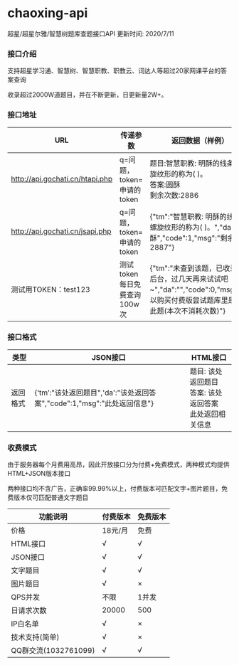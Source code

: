 # chaoxing-api

超星/超星尔雅/智慧树题库查题接口API 更新时间: 2020/7/11

### 接口介绍

支持超星学习通、智慧树、智慧职教、职教云、词达人等超过20家网课平台的答案查询

收录超过2000W道题目，并在不断更新，日更新量2W+。

### 接口地址

| URL                            | 传递参数                    | 返回数据（样例）                                             |
| ------------------------------ | --------------------------- | ------------------------------------------------------------ |
| http://api.gochati.cn/htapi.php | q=问题，token=申请的token   | 题目:智慧职教: 明酥的线条呈螺旋纹形的称为( )。<br/>答案:圆酥<br/>剩余次数:2886 |
| http://api.gochati.cn/jsapi.php | q=问题，token=申请的token   | {"tm":"智慧职教: 明酥的线条呈螺旋纹形的称为( )。","da":"圆酥","code":1,"msg":"剩余次数2887"} |
| 测试用TOKEN：test123           | 测试token每日免费查询100w次 | {"tm":"未查到该题，已收录到后台，过几天再来试试吧~","da":"","code":0,"msg":"可以购买付费版尝试题库里是否有此题(本次不消耗次数)"} |



### 接口格式

| 类型     | JSON接口                                                     | HTML接口                                                     |
| -------- | ------------------------------------------------------------ | ------------------------------------------------------------ |
| 返回格式 | {‘tm’:"该处返回题目",'da':"该处返回答案","code":1,"msg":"此处返回信息"} | 题目: 该处返回题目<br>答案: 该处返回答案<br>此处返回相关信息 |

### 收费模式

由于服务器每个月费用高昂，因此开放接口分为付费+免费模式，两种模式均提供HTML+JSON版本接口

两种接口均不含广告，正确率99.99%以上，付费版本可匹配文字+图片题目，免费版本仅可匹配普通文字题目

| 功能说明             | 付费版本 | 免费版本 |
| -------------------- | -------- | -------- |
| 价格                 | 18元/月  | 免费     |
| HTML接口             | √        | √        |
| JSON接口             | √        | √        |
| 文字题目             | √        | √        |
| 图片题目             | √        | ×        |
| QPS并发              | 不限     | 1并发    |
| 日请求次数           | 20000    | 500      |
| IP白名单             | √        | ×        |
| 技术支持(简单)       | √        | ×        |
| QQ群交流(1032761099) | √        | √        |
